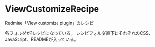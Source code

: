 # ViewCustomizeRecipe
Redmine「View customize plugin」のレシピ

各フォルダが1レシピになっている。
レシピフォルダ直下にそれぞれのCSS、JavaScript、READMEが入っている。
